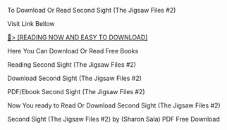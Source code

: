 To Download Or Read Second Sight (The Jigsaw Files #2)

Visit Link Bellow

<a href="https://uk.ebookarea.xyz/?book=B07R5Y6SV9">📖&gt; [READING NOW AND EASY TO DOWNLOAD]</a>

Here You Can Download Or Read Free Books

Reading Second Sight (The Jigsaw Files #2)

Download Second Sight (The Jigsaw Files #2)

PDF/Ebook Second Sight (The Jigsaw Files #2)

Now You ready to Read Or Download Second Sight (The Jigsaw Files #2)

Second Sight (The Jigsaw Files #2) by (Sharon Sala) PDF Free Download
